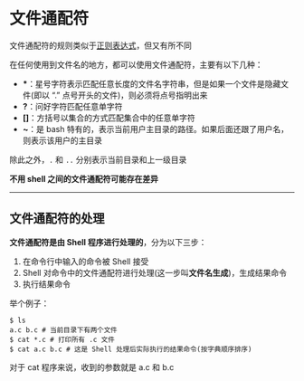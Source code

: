 # 文件通配符
文件通配符的规则类似于[正则表达式](../3.正则表达式/3.1.基本概念.md)，但又有所不同  

在任何使用到文件名的地方，都可以使用文件通配符，主要有以下几种：  
* **\***：星号字符表示匹配任意长度的文件名字符串，但是如果一个文件是隐藏文件(即以 “.” 点号开头的文件)，则必须将点号指明出来  
* **?**：问好字符匹配任意单字符  
* **[]**：方括号以集合的方式匹配集合中的任意单字符  
* **~**：是 bash 特有的，表示当前用户主目录的路径。如果后面还跟了用户名，则表示该用户的主目录  

除此之外，`.` 和 `..` 分别表示当前目录和上一级目录  

**不用 shell 之间的文件通配符可能存在差异**

-----------

## 文件通配符的处理
**文件通配符是由 Shell 程序进行处理的**，分为以下三步：  
1. 在命令行中输入的命令被 Shell 接受  
2. Shell 对命令中的文件通配符进行处理(这一步叫**文件名生成**)，生成结果命令  
3. 执行结果命令  

举个例子：  
``` Shell
$ ls
a.c b.c # 当前目录下有两个文件
$ cat *.c # 打印所有 .c 文件
$ cat a.c b.c # 这是 Shell 处理后实际执行的结果命令(按字典顺序排序)
```
对于 cat 程序来说，收到的参数就是 a.c 和 b.c  